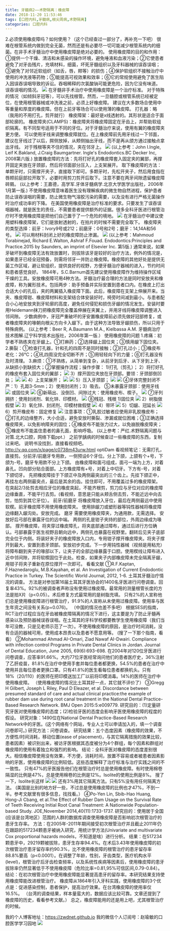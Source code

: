 ```yaml
---
title: 牙髓病2——术野隔离：橡皮障
date: 2018-11-20 11:53:46
tags: [口腔内科,牙髓病,根尖周病,术野隔离]
categories: 口腔内科
---
```

2.必须使用橡皮障吗？如何使用？（这个已经查过一部分了，再补充一下吧）
很难在根管系统内做到完全无菌，然而还是有必要尽一切可能减少根管系统内的细菌。在非手术牙髓治疗中使用橡皮障是绝对必要的。
使用橡皮障的目的和作用：①提供一个干燥、清洁和未感染的操作环境，避免唾液和血液污染；②它使患者避免了对牙齿残片，充填材料，细菌，坏死牙髓组织以及牙科器械的误吞误咽；③避免了对邻近软组织（如舌，唇，颊等）的损伤；④保护软组织不接触治疗中使用的冲洗液等药物；⑤能提高可视效果和效率；⑥它的常规使用避免了医生陷入因误吞误咽导致的诉讼。吞咽稀释的次氯酸钠可能更危险，因为它没有味道。
误吞误咽的情况。
![](https://zymblog-1258069789.cos.ap-chengdu.myqcloud.com/blog0043-ysb2-sygl/01.jpg)
在牙髓非手术治疗中使用橡皮障是一个治疗标准。
对于特殊的情况（如倾斜牙冠等），可以先找根管。然而，一旦髓腔或根管系统已经被定位，在使用根管器械或冲洗液之前，必须上好橡皮障。
建议在大多数场合使用中等重量和厚度的橡皮障。但在上前牙等场合可以使用薄的橡皮障。
打孔器：略（我用的不用打孔，剪开就行）
橡皮障架：最好是x线透射的。其形状是适合于面部轮廓的。
橡皮障夹(CLAMPS)：橡皮障夹将橡皮障固定在牙齿上，并帮助软组织隔离。有不同型号适用于不同的牙位。对于牙髓治疗来说，使用有翼的橡皮障夹更方便。
可以使用牙线来调整橡皮障就位。在上橡皮障前先用牙线过一下邻面，建议在牙线过了以后，腭侧放掉，从颊侧抽出牙线，而不是再从颌方通过接触点拿出牙线。
对于残根等夹不住的情况，夹在邻牙上。
![](https://zymblog-1258069789.cos.ap-chengdu.myqcloud.com/blog0043-ysb2-sygl/02.jpg)
(以上参考：John I.Ingle, Leif K.Bakland, J.Craig Baumgartner. Ingle's Endodontics.BC Decker Inc, 2008第六版.)
放置橡皮障的方法：先将打好孔的橡皮障套入固定夹的翼部，再撑开固定夹放在牙颈部，然后将邻面部分压入，上支架展开。
取下橡皮障的方法：单颗牙时，只需撑开夹子，直接取下即可。多颗牙时，先松开夹子，然后用食指在唇颊前庭部拉开取下，必要时用剪刀剪开后取下。注意不要在两牙间隙遗留橡皮障碎屑。
(以上参考：王嘉德，高学军.牙体牙髓病学.北京大学医学出版社，2006年1月第一版.)
不使用橡皮障意味着医生没有理解疾病的微生物自然进程，保护患者防止误吞误咽的需要，防止微生物气溶胶污染的需要，以及没有进行严格无菌操作时治疗成功率的下降。
在美国使用橡皮障是治疗标准的要求。只要发生了误吞误咽器械，就是医生的责任，不需要患者提供额外的证据。很多全科牙医进行根管治疗时不使用橡皮障是把他们自己置于了一个危险的境地。
![](https://zymblog-1258069789.cos.ap-chengdu.myqcloud.com/blog0043-ysb2-sygl/03.jpg)
在牙髓治疗中建议使用塑料橡皮障架，它们是放射透射的，在拍片的时候不需要完全取下。
橡皮障夹的类型选择：前牙：Ivory9号或212；前磨牙：0号和2号；磨牙：14,14A和56号。
![](https://zymblog-1258069789.cos.ap-chengdu.myqcloud.com/blog0043-ysb2-sygl/04.jpg)
可以用材料封闭上好的橡皮障防止渗漏。
![](https://zymblog-1258069789.cos.ap-chengdu.myqcloud.com/blog0043-ysb2-sygl/05.jpg)
(以上参考：Mahmoud Torabinejad, Richard E.Walton, Ashraf F.Fouad. Endodontics:Principles and Practice.2015 by Saunders, an imprint of Elsevier Inc. 第5版.)
通常来说，如果牙破坏到橡皮障无法有效放置时，则拔除该牙是较好的治疗方法，例外的情况是，如果患牙已经全冠预备，则需将邻牙一并防止橡皮障。橡皮障的其他好处是提供无菌工作区域，避让软组织，提供良好的视野，方便牙髓治疗器械的进入，节约时间和患者感觉良好。
1864年，S.C.Barnum首先建议使用橡皮障作为维持操作区域干燥的工具。安放橡皮障可用4种方法。牙髓治疗最合理的方法是同时安放夹和橡皮障，称为翼形技术。包括两步：助手预备并实际安置到患者口内。在橡皮上打出合适大小的孔后，夹的两翼插入橡皮障下面。此后，橡皮障在支架上伸展开来。当夹、橡皮障钳、橡皮障材料和支架结合体安装好时，椅旁时间减到最小。与患者配合小心地安放夹到牙轮廓的高度，避免任何侵犯和损伤牙龈的情况发生。安装时要用Heidemann抹刀把橡皮障完全覆盖伸展在夹翼上，并用牙线将橡皮障调整进入邻间隙。
少数病例中，牙冠严重破坏的牙安置橡皮障前必须先做好冠部修复，或者橡皮障夹的喙朝向根尖方向卡入龈下。由于这种方法导致牙龈损伤，所以只用于特殊病例。
(以上参考：Beer R, A.Baumann M.A., Kielbassa A.M. 牙髓病治疗技术图解.辽宁科学技术出版社，2006年第一版.）
使用橡皮障的问题
1.疼痛：初学者不熟练夹在牙龈上。①打麻药；②选择龈上固位夹；③慎用龈下固位夹。
2.撕裂：①检查打孔器，针和孔的四周不是同时接触；②打孔过小；③橡皮布老化：26℃；④孔四周没完全切断不齐；⑤用轻轻向下的力量；⑥打孔器没有及时清理。
3.麻烦：①不熟练，从简单到复杂，从前牙到后牙、从下牙到上牙、从缺损小到缺损大；②掌握操作流程；操作步骤：
1)打孔（剪孔）；
2）将打好孔的橡皮布套入固位夹的翼部；
![](https://zymblog-1258069789.cos.ap-chengdu.myqcloud.com/blog0043-ysb2-sygl/06.jpg)
3）撑开固位夹放在牙颈部。要领：牙颈部倒凹处；
![](https://zymblog-1258069789.cos.ap-chengdu.myqcloud.com/blog0043-ysb2-sygl/07.jpg)
![](https://zymblog-1258069789.cos.ap-chengdu.myqcloud.com/blog0043-ysb2-sygl/08.jpg)
4）上支架展开；
![](https://zymblog-1258069789.cos.ap-chengdu.myqcloud.com/blog0043-ysb2-sygl/09.jpg)
![](https://zymblog-1258069789.cos.ap-chengdu.myqcloud.com/blog0043-ysb2-sygl/10.jpg)
5）压入牙颈部；
![](https://zymblog-1258069789.cos.ap-chengdu.myqcloud.com/blog0043-ysb2-sygl/11.jpg)
![](https://zymblog-1258069789.cos.ap-chengdu.myqcloud.com/blog0043-ysb2-sygl/12.jpg)
④牙体完整封闭不严：1）孔距3-5mm；2）使用封闭剂；3）吸去。
⑤未暴露牙颈部：使用牙线
![](https://zymblog-1258069789.cos.ap-chengdu.myqcloud.com/blog0043-ysb2-sygl/13.jpg)
或固位夹
![](https://zymblog-1258069789.cos.ap-chengdu.myqcloud.com/blog0043-ysb2-sygl/14.jpg)
⑥新萌出、没倒凹、间隙过大：使用橡皮布、楔子。
![](https://zymblog-1258069789.cos.ap-chengdu.myqcloud.com/blog0043-ysb2-sygl/15.jpg)
⑦牙列拥挤：使用封闭剂、氧化锌、印模材。
![](https://zymblog-1258069789.cos.ap-chengdu.myqcloud.com/blog0043-ysb2-sygl/16.jpg)
⑧残冠、残根
1)固位夹
![](https://zymblog-1258069789.cos.ap-chengdu.myqcloud.com/blog0043-ysb2-sygl/17.jpg)
2）树脂做假壁
![](https://zymblog-1258069789.cos.ap-chengdu.myqcloud.com/blog0043-ysb2-sygl/18.jpg)
3）氧化锌、封闭剂、印模材做假壁
![](https://zymblog-1258069789.cos.ap-chengdu.myqcloud.com/blog0043-ysb2-sygl/19.jpg)
4）带环
![](https://zymblog-1258069789.cos.ap-chengdu.myqcloud.com/blog0043-ysb2-sygl/20.jpg)
5）切龈、冠延长
![](https://zymblog-1258069789.cos.ap-chengdu.myqcloud.com/blog0043-ysb2-sygl/21.jpg)
6）剪开橡皮布：固定修复
![](https://zymblog-1258069789.cos.ap-chengdu.myqcloud.com/blog0043-ysb2-sygl/22.jpg)
注意事项：①乳胶过敏者应使用非乳胶橡皮布；②打孔的边缘整齐，大小合适，避免安放时撕裂、渗漏或就位困难；③正确选择橡皮障夹，以免影响障夹的固位；④橡皮布不能张力过大，以免崩脱橡皮障夹；⑤橡皮布不能盖住患者的鼻孔面，影响呼吸。
(以上参考：严红.术野隔离问题与对策.北大口腔，网络下载ppt.）
之前学龋病的时候查过一些橡皮障的东西，复制过来吧。
说明书没找到，直接看视频吧。
http://v.qq.com/x/page/c0738m43urw.html
optiDam
看视频笔记：无需打孔，直接剪。分前牙/前磨牙专用款，一侧预设6个牙位。分上下颌，上颌有个+号，下颌为-号。磨牙专用款不分上下颌。
由橡皮障和面弓组成，面弓一端为上方，对着鼻孔。凹向部分贴合面部。上方橡皮障有+号，对着上中切牙。下方有-号，对着下颌切牙。
先把橡皮障挂于下颌正中及两侧最突出的三个齿上。先挂下颌正中，再挂左右两侧最突点，最后是其余的齿。挂住即可，不用覆盖过多的橡皮障架。
在突起2/3处剪去相应牙位的橡皮突起，不能齐根剪，剪刀应与牙位对应的橡皮障边缘垂直，不能平行去剪。(看视频，意思是只能从颊舌侧去剪，不能近远中向去剪，怕剪到其它牙位）。
前牙/前磨牙
将橡皮障放入牙位，最后在两侧最远中使用软楔。前牙橡皮障不用使用橡皮障夹。
使用排龈刀或塑形器等钝性器械将橡皮障边缘翻入龈沟处。安放完成。
磨牙
需要使用橡皮障夹，为通用款，无需选择。
安放好后弓部在暴露牙位的远中端。
两侧的孔是钳子夹持的部位，外周边缘成为喙部。
撑开橡皮障，将夹穿过橡皮障孔，将夹底部通过障布，通过后进行方位确认。弓部暴露于医生视野且朝向远中，两侧孔也暴露在视野里。翻转后见夹子底部完全位于内侧。将装好夹子的橡皮障放入口内，专用钳子撑开橡皮障夹。将夹子撑开到最大，安置到患牙颈部。安放初步完成。下一步用钝性器械（视频是用粘充）将障布翻到夹子的喙部以下，让夹子的全部边缘暴露于口腔。使用楔线让障布进入近中邻间隙，并将软楔固位于此处。检查，如果夹子内部橡皮障未完全隔离牙龈，用钳子将夹子重新在原位撑开一次即可。
看看文献
①R.F.Kaptan, F.Haznedaroglu, M.B.Kayahan, et al. An Investigation of Current Endodontic Practice in Turkey. The Scientific World Journal, 2012, 1-6.
土耳其牙髓治疗情况的调查。
方法是对参加第16届土耳其牙医协会的1400名牙医进行问卷调查。回复率43%。92%的被调查者声称没有使用过橡皮障。最常用的测量根管长度的方法是拍X片（p<0.05）。术后修复方式最常用的是树脂充填。
只有2%的人宣称他们总是使用橡皮障进行根管治疗，91.9%的人宣称从未使用过橡皮障。使用率与医生年资之间没有关系(p=0.076)。
（中国的情况也差不多吧）
根据SES的指南，RCT治疗过程应当在牙齿被橡皮障隔离的情况下进行，这主要是为了防止牙髓再感染以及预防器械误吞误咽。在土耳其的牙科学校都要教学生使用橡皮障（我们当年可没教，只是见老师示范了一次）。不使用橡皮障的原因，是治疗时间消耗，没有合适的器械可用，使用成本昂贵以及患者不愿意用等。
(搜了一下那个指南，看看）
②Mohammad Ahmad AI-Omari, Ziad Nawaf AI-Dwairi. Compliance with infection control Programs in Private Dental Clinics in Jordan. Journal of Dental Education, June 2005, 69(6):693-698.
在2004年对120位牙医进行问卷调查，应答率91.66%。大约77位牙医经常询问他们的患者医疗史，36%注射了乙肝疫苗，81.8%在治疗中使用手套并每位患者都更换，54.5%的患者在治疗中使用并且每位患者更换口罩。只有41.8%的医生看每位患者都换机头。只有18%（20/110）的医师在把印模送加工厂以前将印模消毒。14%的医师在治疗中使用橡皮障。
（使用橡皮障的情况比土耳其好一点，其它就不评价了）
③Gregg H Gilbert, Joseph L Riley, Paul D Eleazer, et al. Discordance between presumed standard of care and actual clinical practice:the example of rubber dam use during root canal treatment in the National Dental Practice-Based Research Network. BMJ Open 2015:5:e009779.
研究目的：(1)定量研究牙医对使用橡皮障的态度；(2)检验牙医的态度会影响牙医使用橡皮障的程度的假设。
研究对象：1490位在National Dental Practice-Based Research Network中的牙医。(这个网络有个网站，专业人士可以申请加入的，填一个调查问卷即可。)
研究方法：问卷调查。
研究结果：五个态度因素（橡皮障的效果，不方便性/时间消耗，移动位置(ease of placement)，与其它隔离措施的效果比较，患者因素）被识别出来，被访牙医根据其态度被分为4个群组，每个因素和群组对橡皮障的使用有着独立和强烈的影响。
结论：全科牙医对橡皮障的态度差别很大。相信橡皮障使用没有效果，不方便，消耗时间，放置不容易或者被患者因素影响的牙医，使用橡皮障的比例较低。这些态度解释了治疗标准与治疗实践之间的不一致性。
只有47%的牙医报告他们在根管治疗时总是使用橡皮障。有时使用棉卷隔湿的比例是47%，总是使用棉卷的比例是12%。Isolite的使用比例是8%。
搜了一下，Isolite长这样
![](https://zymblog-1258069789.cos.ap-chengdu.myqcloud.com/blog0043-ysb2-sygl/23.jpg)
![](https://zymblog-1258069789.cos.ap-chengdu.myqcloud.com/blog0043-ysb2-sygl/24.jpg)
还有3%用其它隔离方法。只有5%没有用任何隔离方法。
(美国是比别的地方好一些，不过总是使用橡皮障的比例也才47%，不到一半。参考文献里有很多信息，找找看。）
④Po-Yen Lin, Sbib-Hao Huang, Hong-Ji Cbang, et al.The Effect of Rubber Dam Usage on the Survival Rate of Teeth Receiving Initial Root Canal Treatment: A Nationwide Population-based Study. JOE,November 2014,40(11):1733-1737.
研究目的：使用居于全国(应该是台湾地区）范围的人群的数据库调查使用橡皮障是否影响初次根管治疗的患牙生存率。
方法：在2005年-2011年期间接受初次根管治疗并且截止2011年仍在跟踪的517234颗患牙被纳入研究，用统计学方法(Univariate and multivariate Cox proportional hazards models，不知道是啥）进行分析。
结果：在517234颗患牙中，29219颗被拔除，患牙生存率94.4%。在术后3.43年使用橡皮障的初次根管治疗患牙留存率约90.3%，比不使用橡皮障的根管治疗的患牙留存率88.8%要高（p<0.0001）。在调整了年龄，性别，牙齿类型，医疗机构水平(level)，根管治疗后牙齿检查频率，以及系统性疾病等因素后，使用橡皮障的患牙拔除率仍然显著低于不使用橡皮障（危险比率=0.81,95%可信区间,0.79-0.84）。
结论：在初次根管治疗中使用橡皮障能显著提高患牙的留存率。本研究结果支持使用橡皮障能改进根管治疗。
橡皮障从1864年引入牙科实践，使用橡皮障的3个优点是：促进感染控制，患者保护，提高治疗效果。在台湾橡皮障的使用率仅16.5%。
（台湾的调查结果，样本量蛮大的，数据应该比较可靠。文章还提到了橡皮障的历史，看看参考文献。）
总之，橡皮障能用的还是用上吧，尤其根管治疗的时候。

我的个人博客地址：https://zwdnet.github.io
我的微信个人订阅号：赵瑜敏的口腔医学学习园地
![](https://zymblog-1258069789.cos.ap-chengdu.myqcloud.com/other/wx.jpg)

